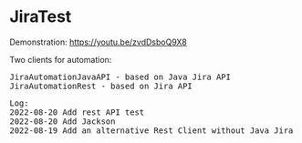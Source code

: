 # JiraTest

Demonstration:
https://youtu.be/zvdDsboQ9X8

Two clients for automation:
<pre>
JiraAutomationJavaAPI - based on Java Jira API
JiraAutomationRest - based on Jira API
</pre>

<pre>
Log:
2022-08-20 Add rest API test
2022-08-20 Add Jackson
2022-08-19 Add an alternative Rest Client without Java Jira API.
</pre>
